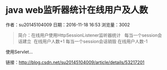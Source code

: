 # java web监听器统计在线用户及人数
作者：su20145104009
日期：2016-11-18 16:53
浏览量：3002
> 简介：在线用户使用HttpSessionListener监听器统计  
每当一个session会话建立  在线用户人数+1
每当一个session会话销毁 在线用户人数-1


使用Servlet...

 链接：http://blog.csdn.net/su20145104009/article/details/53217201
